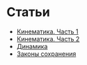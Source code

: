 # Статьи

- [Кинематика. Часть 1](articles/kinematics_1/README.md)
- [Кинематика. Часть 2](articles/kinematics_2/README.md)
- [Динамика](articles/dinamics/README.md)
- [Законы сохранения](articles/conservation/README.md)
